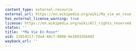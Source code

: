 ```yaml
---
content_type: external-resource
external_url: https://en.wikipedia.org/wiki/Ma_vie_en_rose
has_external_license_warning: true
license: https://en.wikipedia.org/wiki/All_rights_reserved
status: ''
title: '*Ma Vie En Rose*'
uid: 22014217-7da4-40c7-9808-6e1b932bb482
wayback_url: ''
---
```

